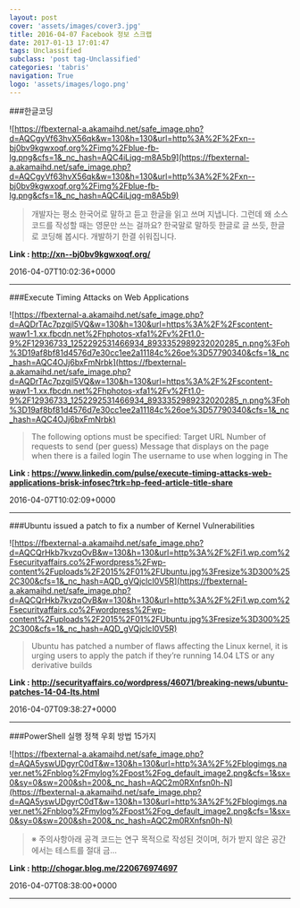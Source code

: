 ```yaml
---
layout: post
cover: 'assets/images/cover3.jpg'
title: 2016-04-07 Facebook 정보 스크랩
date: 2017-01-13 17:01:47
tags: Unclassified
subclass: 'post tag-Unclassified'
categories: 'tabris'
navigation: True
logo: 'assets/images/logo.png'
---
```


###한글코딩

![https://fbexternal-a.akamaihd.net/safe_image.php?d=AQCgyVf63hvX56qk&w=130&h=130&url=http%3A%2F%2Fxn--bj0bv9kgwxoqf.org%2Fimg%2Fblue-fb-lg.png&cfs=1&_nc_hash=AQC4iLjqg-m8A5b9](https://fbexternal-a.akamaihd.net/safe_image.php?d=AQCgyVf63hvX56qk&w=130&h=130&url=http%3A%2F%2Fxn--bj0bv9kgwxoqf.org%2Fimg%2Fblue-fb-lg.png&cfs=1&_nc_hash=AQC4iLjqg-m8A5b9)

>개발자는 평소 한국어로 말하고 듣고 한글을 읽고 쓰며 지냅니다. 그런데 왜 소스코드를 작성할 때는 영문만 쓰는 걸까요? 한국말로 말하듯 한글로 글 쓰듯, 한글로 코딩해 봅시다. 개발하기 한결 쉬워집니다.

**Link : <http://xn--bj0bv9kgwxoqf.org/>**

2016-04-07T10:02:36+0000

---

###Execute Timing Attacks on Web Applications

![https://fbexternal-a.akamaihd.net/safe_image.php?d=AQDrTAc7pzgjl5VQ&w=130&h=130&url=https%3A%2F%2Fscontent-waw1-1.xx.fbcdn.net%2Fhphotos-xfa1%2Fv%2Ft1.0-9%2F12936733_1252292531466934_8933352989232020285_n.png%3Foh%3D19af8bf81d4576d7e30cc1ee2a11184c%26oe%3D57790340&cfs=1&_nc_hash=AQC4OJj6bxFmNrbk](https://fbexternal-a.akamaihd.net/safe_image.php?d=AQDrTAc7pzgjl5VQ&w=130&h=130&url=https%3A%2F%2Fscontent-waw1-1.xx.fbcdn.net%2Fhphotos-xfa1%2Fv%2Ft1.0-9%2F12936733_1252292531466934_8933352989232020285_n.png%3Foh%3D19af8bf81d4576d7e30cc1ee2a11184c%26oe%3D57790340&cfs=1&_nc_hash=AQC4OJj6bxFmNrbk)

>The following options must be specified: Target URL Number of requests to send (per guess) Message that displays on the page when there is a failed login The username to use when logging in The

**Link : <https://www.linkedin.com/pulse/execute-timing-attacks-web-applications-brisk-infosec?trk=hp-feed-article-title-share>**

2016-04-07T10:02:09+0000

---

###Ubuntu issued a patch to fix a number of Kernel Vulnerabilities

![https://fbexternal-a.akamaihd.net/safe_image.php?d=AQCQrHkb7kvzqOvB&w=130&h=130&url=http%3A%2F%2Fi1.wp.com%2Fsecurityaffairs.co%2Fwordpress%2Fwp-content%2Fuploads%2F2015%2F01%2FUbuntu.jpg%3Fresize%3D300%252C300&cfs=1&_nc_hash=AQD_gVQjclcI0V5R](https://fbexternal-a.akamaihd.net/safe_image.php?d=AQCQrHkb7kvzqOvB&w=130&h=130&url=http%3A%2F%2Fi1.wp.com%2Fsecurityaffairs.co%2Fwordpress%2Fwp-content%2Fuploads%2F2015%2F01%2FUbuntu.jpg%3Fresize%3D300%252C300&cfs=1&_nc_hash=AQD_gVQjclcI0V5R)

>Ubuntu has patched a number of flaws affecting the Linux kernel, it is urging users to apply the patch if they’re running 14.04 LTS or any derivative builds

**Link : <http://securityaffairs.co/wordpress/46071/breaking-news/ubuntu-patches-14-04-lts.html>**

2016-04-07T09:38:27+0000

---

###PowerShell 실행 정책 우회 방법 15가지

![https://fbexternal-a.akamaihd.net/safe_image.php?d=AQA5yswUDgyrC0dT&w=130&h=130&url=http%3A%2F%2Fblogimgs.naver.net%2Fnblog%2Fmylog%2Fpost%2Fog_default_image2.png&cfs=1&sx=0&sy=0&sw=200&sh=200&_nc_hash=AQC2m0RXnfsn0h-N](https://fbexternal-a.akamaihd.net/safe_image.php?d=AQA5yswUDgyrC0dT&w=130&h=130&url=http%3A%2F%2Fblogimgs.naver.net%2Fnblog%2Fmylog%2Fpost%2Fog_default_image2.png&cfs=1&sx=0&sy=0&sw=200&sh=200&_nc_hash=AQC2m0RXnfsn0h-N)

>※ 주의사항아래 공격 코드는 연구 목적으로 작성된 것이며, 허가 받지 않은 공간에서는 테스트를 절대 금...

**Link : <http://chogar.blog.me/220676974697>**

2016-04-07T08:38:00+0000

---

